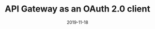 ---
title: API Gateway as an OAuth 2.0 client
linkTitle: API Gateway as an OAuth 2.0 client
date: 2019-11-18
description: This section describes how to configure API Gateway as an OAuth client.
weight: 10
---